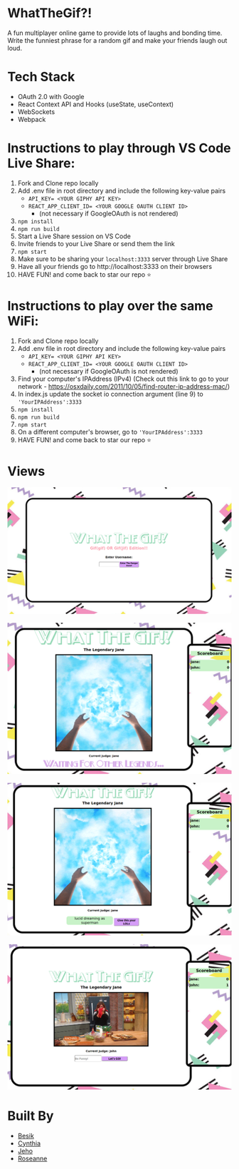 # WhatTheGif?!

A fun multiplayer online game to provide lots of laughs and bonding time. Write the funniest phrase for a random gif and make your friends laugh out loud.

# Tech Stack

- OAuth 2.0 with Google
- React Context API and Hooks (useState, useContext)
- WebSockets
- Webpack

# Instructions to play through VS Code Live Share:

1. Fork and Clone repo locally
2. Add .env file in root directory and include the following key-value pairs
   - `API_KEY= <YOUR GIPHY API KEY>`
   - `REACT_APP_CLIENT_ID= <YOUR GOOGLE OAUTH CLIENT ID>`
     - (not necessary if GoogleOAuth is not rendered)
3. <code>npm install</code>
4. <code>npm run build</code>
5. Start a Live Share session on VS Code
6. Invite friends to your Live Share or send them the link
7. <code>npm start</code>
8. Make sure to be sharing your <code>localhost:3333</code> server through Live Share
9. Have all your friends go to http://localhost:3333 on their browsers
10. HAVE FUN! and come back to star our repo :star:

# Instructions to play over the same WiFi:

1. Fork and Clone repo locally
2. Add .env file in root directory and include the following key-value pairs
   - `API_KEY= <YOUR GIPHY API KEY>`
   - `REACT_APP_CLIENT_ID= <YOUR GOOGLE OAUTH CLIENT ID>`
     - (not necessary if GoogleOAuth is not rendered)
3. Find your computer's IPAddress (IPv4) (Check out this link to go to your network - https://osxdaily.com/2011/10/05/find-router-ip-address-mac/)
4. In index.js update the socket io connection argument (line 9) to <code>'YourIPAddress':3333</code>
5. <code>npm install</code>
6. <code>npm run build</code>
7. <code>npm start</code>
8. On a different computer's browser, go to <code>'YourIPAddress':3333</code>
9. HAVE FUN! and come back to star our repo :star:

# Views

<p align="center">
<img src="./DOCUMENTATION/img/Splash.png" width = 600px>
&nbsp;<br />
<img src="./DOCUMENTATION/img/JudgeWaiting.png" width = 600px>
&nbsp;<br />
<img src="./DOCUMENTATION/img/Judging.png" width = 600px>
&nbsp;<br />
<img src="./DOCUMENTATION/img/Input.png" width = 600px>
</p>

# Built By

- [Besik](https://github.com/brurua)
- [Cynthia](https://github.com/cfranq)
- [Jeho](https://github.com/howaboutjeho)
- [Roseanne](https://github.com/rosedamasco)
